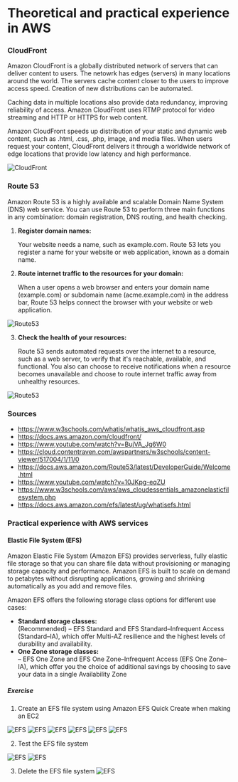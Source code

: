 # Theoretical and practical experience in AWS

### CloudFront 

Amazon CloudFront is a globally distributed network of servers that can deliver content to users. The netowrk has edges (servers) in many locations around the world. The servers cache content closer to the users to improve access speed. Creation of new distributions can be automated.

Caching data in multiple locations also provide data redundancy, improving reliability of access. Amazon CloudFront uses RTMP protocol for video streaming and HTTP or HTTPS for web content.

Amazon CloudFront speeds up distribution of your static and dynamic web content, such as .html, .css, .php, image, and media files. When users request your content, CloudFront delivers it through a worldwide network of edge locations that provide low latency and high performance.  

![CloudFront](../00_includes/05_AWS_II/18.Theo-Prac.png) 

### Route 53  
Amazon Route 53 is a highly available and scalable Domain Name System (DNS) web service. You can use Route 53 to perform three main functions in any combination: domain registration, DNS routing, and health checking.  
  
1. __Register domain names:__  

   Your website needs a name, such as example.com. Route 53 lets you register a name for your website or web application, known as a domain name.

2. __Route internet traffic to the resources for your domain:__  

   When a user opens a web browser and enters your domain name (example.com) or subdomain name (acme.example.com) in the address bar, Route 53 helps connect the browser with your website or web application.    

![Route53](../00_includes/05_AWS_II/19.Route53.png) 

3. __Check the health of your resources:__  

   Route 53 sends automated requests over the internet to a resource, such as a web server, to verify that it's reachable, available, and functional. You also can choose to receive notifications when a resource becomes unavailable and choose to route internet traffic away from unhealthy resources.  

![Route53](../00_includes/05_AWS_II/20.Healthycheck.png)   


### Sources
* https://www.w3schools.com/whatis/whatis_aws_cloudfront.asp 
* https://docs.aws.amazon.com/cloudfront/
* https://www.youtube.com/watch?v=BujVA_Jg6W0
* https://cloud.contentraven.com/awspartners/w3schools/content-viewer/517004/1/11/0 
* https://docs.aws.amazon.com/Route53/latest/DeveloperGuide/Welcome.html 
* https://www.youtube.com/watch?v=10JKpg-eqZU
* https://www.w3schools.com/aws/aws_cloudessentials_amazonelasticfilesystem.php
* https://docs.aws.amazon.com/efs/latest/ug/whatisefs.html

### Practical experience with AWS services

#### Elastic File System (EFS)

Amazon Elastic File System (Amazon EFS) provides serverless, fully elastic file storage so that you can share file data without provisioning or managing storage capacity and performance. Amazon EFS is built to scale on demand to petabytes without disrupting applications, growing and shrinking automatically as you add and remove files. 

Amazon EFS offers the following storage class options for different use cases:

* __Standard storage classes:__   
(Recommended) – EFS Standard and EFS Standard–Infrequent Access (Standard–IA), which offer Multi-AZ resilience and the highest levels of durability and availability.
* __One Zone storage classes:__   
 – EFS One Zone and EFS One Zone–Infrequent Access (EFS One Zone–IA), which offer you the choice of additional savings by choosing to save your data in a single Availability Zone  

 ##### Exercise 

 1. Create an EFS file system using Amazon EFS Quick Create when making an EC2

 ![EFS](../00_includes/05_AWS_II/21.EC2created.png)
![EFS](../00_includes/05_AWS_II/22.EFS-storage.png)
![EFS](../00_includes/05_AWS_II/23.EFS-Storage-settings.png)
![EFS](../00_includes/05_AWS_II/24.Bashscript.png)
![EFS](../00_includes/05_AWS_II/25.NetworkSettings.png)
![EFS](../00_includes/05_AWS_II/26.Securitygroup.png)

 2. Test the EFS file system

![EFS](../00_includes/05_AWS_II/27.TestEFS.png)
![EFS](../00_includes/05_AWS_II/28.TesteEFS-file.png)

3. Delete the EFS file system
![EFS](../00_includes/05_AWS_II/29.DeleteFileSystem.png) 




